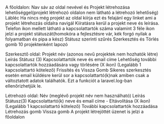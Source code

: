 A főoldalon:
Nav sáv az oldal nevével és Projekt létrehozása lehetőséggel(projekt létrehozó oldalon nem látható a létrehozó lehetőség)
Lábléc 
Ha nincs még projekt az oldal kiírja ezt és felajánl egy linket ami a projekt létrehozás oldalra navigál
Kiíratásra kerül a projekt neve és leírása. 
Telefon ikon mellett látható a kapcsolattartók száma valamint 3 féle ikon jelzi a projekt státuszát(homokóra a fejlesztésre vár, kék forgó nyilak a folyamatban és pipa a kész)
Státusz szerinti szűrés
Szerkesztés és Törlés gomb
10 projektenként lapozó

Szerkesztő oldal: 
Projekt név (azonos nevű projektek nem hozhatók létre)
Leírás
Státusz (3)
Kapcsolattartók neve és email címe
Lehetőség további kapcsolattartók hozzáadására vagy törlésére (X ikon) (Legalább 1 kapcsolattartó kötelező) 
Frissítés és Vissza Gomb
Sikeres szerkesztés esetén email küldésre kerül sor a kapcsolattartó(k)nak amiben csak a változtatott adatok találhatók. Ezt a funkciót a laravel.log-ban ellenőrizhetjük le.

Létrehozó oldal:
Név (meglévő projekt név nem használható)
Leírás
Státusz(3)
Kapcsolattartó(k) neve és email címe - Eltávolítása (X ikon) (Legalább 1 kapcsolattartó kötelező)
További kapcsolattartók hozzáadása
Létrehozás gomb
Vissza gomb
A projekt létrejöttét üzenet is jelzi a főoldalon







